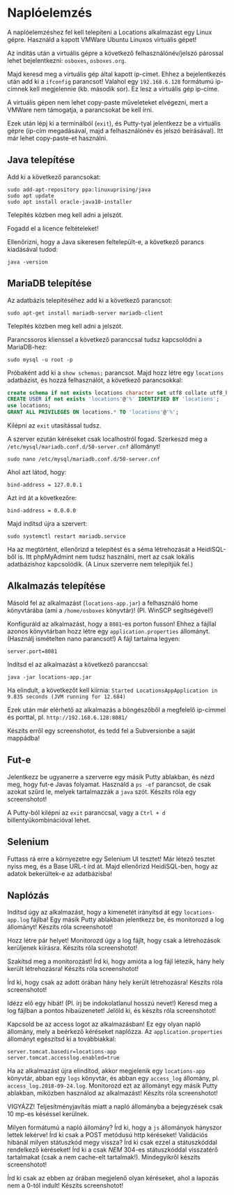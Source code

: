 # Naplóelemzés

A naplóelemzéshez fel kell telepíteni a Locations alkalmazást egy Linux gépre. Használd a kapott VMWare Ubuntu Linuxos
virtuális gépet!

Az indítás után a virtuális gépre a következő felhasználónév/jelszó párossal lehet bejelentkezni: `osboxes`, `osboxes.org`.

Majd keresd meg a virtuális gép által kapott ip-címet. Ehhez a bejelentkezés után add ki a `ifconfig` parancsot!
Valahol egy `192.168.6.128` formátumú ip-címnek kell megjelennie (kb. második sor). Ez lesz a virtuális gép ip-címe.

A virtuális gépen nem lehet copy-paste műveleteket elvégezni, mert a VMWare nem támogatja, a parancsokat be kell írni.

Ezek után lépj ki a terminálból (`exit`), és Putty-tyal jelentkezz be a virtuális gépre (ip-cím megadásával, majd a felhasználónév és jelszó
beírásával). Itt már lehet copy-paste-et használni.

## Java telepítése

Add ki a következő parancsokat:

```
sudo add-apt-repository ppa:linuxuprising/java
sudo apt update
sudo apt install oracle-java10-installer
```

Telepítés közben meg kell adni a jelszót.

Fogadd el a licence feltételeket!

Ellenőrizni, hogy a Java sikeresen feltelepült-e, a következő parancs kiadásával tudod:

```
java -version
```

## MariaDB telepítése

Az adatbázis telepítéséhez add ki a következő parancsot:

```
sudo apt-get install mariadb-server mariadb-client
```

Telepítés közben meg kell adni a jelszót.

Parancssoros klienssel a következő paranccsal tudsz kapcsolódni a MariaDB-hez:

```
sudo mysql -u root -p
```

Próbaként add ki a `show schemas;` parancsot. Majd hozz létre egy `locations` adatbázist, és hozzá felhasználót, a következő
parancsokkal:

```sql
create schema if not exists locations character set utf8 collate utf8_hungarian_ci;
CREATE USER if not exists 'locations'@'%' IDENTIFIED BY 'locations';
use locations;
GRANT ALL PRIVILEGES ON locations.* TO 'locations'@'%';
```

Kilépni az `exit` utasítással tudsz.

A szerver ezután kéréseket csak localhostról fogad. Szerkeszd meg a `/etc/mysql/mariadb.conf.d/50-server.cnf` állományt!

```
sudo nano /etc/mysql/mariadb.conf.d/50-server.cnf
```

Ahol azt látod, hogy:

```
bind-address = 127.0.0.1
```

Azt írd át a következőre:

```
bind-address = 0.0.0.0
```

Majd indítsd újra a szervert:

```
sudo systemctl restart mariadb.service
```

Ha az megtörtént, ellenőrizd a telepítést és a séma létrehozását a HeidiSQL-ből is. Itt phpMyAdmint nem tudsz használni, mert az csak
lokális adatbázishoz kapcsolódik. (A Linux szerverre nem telepítjük fel.)

## Alkalmazás telepítése

Másold fel az alkalmazást (`locations-app.jar`) a felhasználó home könyvtárába (ami a `/home/osboxes` könyvtár)! (Pl. WinSCP segítségével!)

Konfiguráld az alkalmazást, hogy a `8081`-es porton fusson! Ehhez a fájllal azonos könyvtárban hozz létre egy `application.properties`
állományt. (Használj ismételten nano parancsot!) A fájl tartalma legyen:

```
server.port=8081
```

Indítsd el az alkalmazást a következő paranccsal:

```
java -jar locations-app.jar
```

Ha elindult, a következőt kell kiírnia: `Started LocationsAppApplication in 9.835 seconds (JVM running for 12.684)`

Ezek után már elérhető az alkalmazás a böngészőből a megfelelő ip-címmel és porttal, pl. `http://192.168.6.128:8081/`

Készíts erről egy screenshotot, és tedd fel a Subversionbe a saját mappádba!

## Fut-e

Jelentkezz be ugyanerre a szerverre egy másik Putty ablakban, és nézd meg, hogy fut-e Javas folyamat. Használd a `ps -ef` parancsot,
de csak azokat szűrd le, melyek tartalmazzák a `java` szót. Készíts róla egy screenshotot!

A Putty-ból kilépni az `exit` paranccsal, vagy a `Ctrl + d` billentyűkombinációval lehet.

## Selenium

Futtass rá erre a környezetre egy Selenium UI tesztet! Már létező tesztet nyiss meg, és a Base URL-t írd át. Majd ellenőrizd HeidiSQL-ben,
hogy az adatok bekerültek-e az adatbázisba!

## Naplózás

Indítsd úgy az alkalmazást, hogy a kimenetét irányítsd át egy `locations-app.log` fájlba! Egy másik Putty ablakban jelentkezz be, és
monitorozd a log állományt! Készíts róla screenshotot!

Hozz létre pár helyet! Monitorozd úgy a log fájlt, hogy csak a létrehozások kerüljenek kiírásra. Készíts róla screenshotot!

Szakítsd meg a monitorozást! Írd ki, hogy amióta a log fájl létezik, hány hely került létrehozásra! Készíts róla screenshotot!

Írd ki, hogy csak az adott órában hány hely került létrehozásra! Készíts róla screenshotot!

Idézz elő egy hibát! (Pl. írj be indokolatlanul hosszú nevet!) Keresd meg a log fájlban a pontos hibaüzenetet! Jelöld ki, és készíts
róla screenshotot!

Kapcsold be az access logot az alkalmazásban! Ez egy olyan napló állomány, mely a beérkező kéréseket naplózza. Az `application.properties`
állományt egészítsd ki a továbbiakkal:

```
server.tomcat.basedir=locations-app
server.tomcat.accesslog.enabled=true
```

Ha az alkalmazást újra elindítod, akkor megjelenik egy `locations-app` könyvtár, abban egy `logs` könyvtár, és abban egy `access_log`
állomány, pl. ` access_log.2018-09-24.log`. Monitorozd ezt az állományt egy másik Putty ablakban, miközben használod az alkalmazást! Készíts róla screenshotot!

VIGYÁZZ! Teljesítményjavítás miatt a napló állományba a bejegyzések csak 10 mp-es késéssel kerülnek.

Milyen formátumú a napló állomány? Írd ki, hogy a `js` állományok hányszor lettek lekérve! Írd ki csak a POST metódusú http kéréseket!
Validációs hibánál milyen státuszkód megy vissza? Írd ki csak ezzel a státuszkóddal rendelkező kéréseket! Írd ki a csak _NEM_ 304-es státuszkóddal
visszatérő tartalmakat (csak a nem cache-elt tartalmak!). Mindegyikről készíts screenshotot!

Írd ki csak az ebben az órában megjelenő olyan kéréseket, ahol a lapozás nem a 0-tól indult! Készíts screenshotot!
